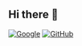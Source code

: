 ## Hi there 👋


[![Google](https://www.google.com/images/branding/googlelogo/1x/googlelogo_color_272x92dp.png)](https://www.google.com)
[![GitHub](https://github.githubassets.com/images/modules/logos_page/GitHub-Mark.png)](https://github.com)
